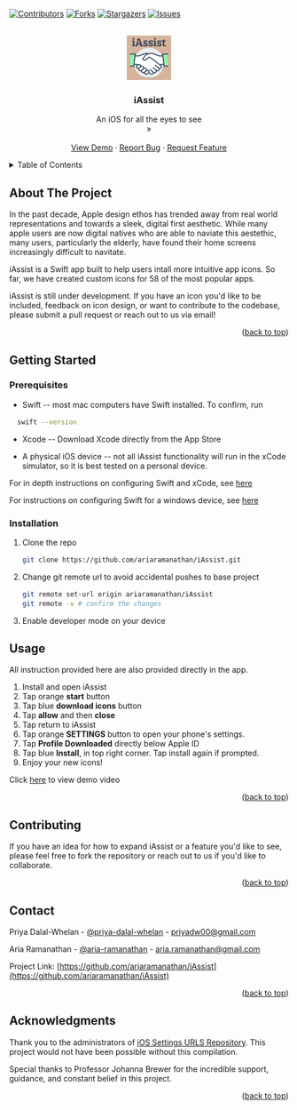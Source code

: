 <!-- Improved compatibility of back to top link: See: https://github.com/othneildrew/Best-README-Template/pull/73 -->
<a id="readme-top"></a>
<!--
*** Thanks for checking out the Best-README-Template. If you have a suggestion
*** that would make this better, please fork the repo and create a pull request
*** or simply open an issue with the tag "enhancement".
*** Don't forget to give the project a star!
*** Thanks again! Now go create something AMAZING! :D
-->



<!-- PROJECT SHIELDS -->
<!--
*** I'm using markdown "reference style" links for readability.
*** Reference links are enclosed in brackets [ ] instead of parentheses ( ).
*** See the bottom of this document for the declaration of the reference variables
*** for contributors-url, forks-url, etc. This is an optional, concise syntax you may use.
*** https://www.markdownguide.org/basic-syntax/#reference-style-links
-->
[![Contributors][contributors-shield]][contributors-url]
[![Forks][forks-shield]][forks-url]
[![Stargazers][stars-shield]][stars-url]
[![Issues][issues-shield]][issues-url]
<!-- [![project_license][license-shield]][license-url] --> 
<!-- [![LinkedIn][linkedin-shield]][linkedin-url]--> 

<!-- add link to paper --> 



<!-- PROJECT LOGO -->
<br />
<div align="center">
  <a href="https://github.com/ariaramanathan/iAssist">
    <img src="iAssistApp/iAssistApp/Assets.xcassets/AppIcon.appiconset/iAssist (1).png" alt="Logo" width="80" height="80">
  </a>

<h3 align="center">iAssist</h3>

  <p align="center">
    An iOS for all the eyes to see 
    <br />
    »</strong></a>
    <br />
    <br />
    <a href="https://youtube.com/shorts/nSaJY9qA2BA">View Demo</a>
    &middot;
    <a href="https://github.com/ariaramanathan/iAssist/issues/new?labels=bug&template=bug-report---.md">Report Bug</a>
    &middot;
    <a href="https://github.com/ariaramanathan/iAssist/issues/new?labels=enhancement&template=feature-request---.md">Request Feature</a>
  </p>
</div>



<!-- TABLE OF CONTENTS -->
<details>
  <summary>Table of Contents</summary>
  <ol>
    <li>
      <a href="#about-the-project">About The Project</a>
      <ul>
        <li><a href="#built-with">Built With</a></li>
      </ul>
    </li>
    <li>
      <a href="#getting-started">Getting Started</a>
      <ul>
        <li><a href="#prerequisites">Prerequisites</a></li>
        <li><a href="#installation">Installation</a></li>
      </ul>
    </li>
    <li><a href="#usage">Usage</a></li>
    <li><a href="#roadmap">Roadmap</a></li>
    <li><a href="#contributing">Contributing</a></li>
    <li><a href="#license">License</a></li>
    <li><a href="#contact">Contact</a></li>
    <li><a href="#acknowledgments">Acknowledgments</a></li>
  </ol>
</details>



<!-- ABOUT THE PROJECT -->
## About The Project

<!-- 
Here's a blank template to get started. To avoid retyping too much info, do a search and replace with your text editor for the following: `aramanathan`, `iAssist`, `priyadw00`, `priya-dalal-whelan`, `@gmail.com`, `priyadw00`, `iAssist`, `project_description`, `project_license`
--> 

In the past decade, Apple design ethos has trended away from real world representations and towards a sleek, digital first aesthetic.  While many apple users are now digital natives who are able to naviate this aestethic, many users, particularly the elderly, have found their home screens increasingly difficult to navitate. 

iAssist is  a Swift app built to help users intall more intuitive app icons. So far, we have created custom icons for 58 of the most popular apps. 

iAssist is still under development. If you have an icon you'd like to be included, feedback on icon design, or want to contribute to the codebase, please submit a pull request or reach out to us via email! 

<p align="right">(<a href="#readme-top">back to top</a>)</p>


<!-- GETTING STARTED -->
## Getting Started

### Prerequisites

* Swift -- most mac computers have Swift installed. To confirm, run 
 ```sh
   swift --version 
   ```

* Xcode -- Download Xcode directly from the App Store

* A physical iOS device -- not all iAssist functionality will run in the xCode simulator, so it is best tested on a personal device. 

For in depth instructions on configuring Swift and xCode, see [here](https://developer.apple.com/documentation/safari-developer-tools/installing-xcode-and-simulators)

For instructions on configuring Swift for a windows device, see [here](https://www.swift.org/blog/swift-on-windows/)


### Installation

1. Clone the repo
   ```sh
   git clone https://github.com/ariaramanathan/iAssist.git
   ```
2. Change git remote url to avoid accidental pushes to base project
   ```sh
   git remote set-url origin ariaramanathan/iAssist
   git remote -v # confirm the changes
   ```
3. Enable developer mode on your device 

<!-- help what else do you need to do -- certifications??>

<p align="right">(<a href="#readme-top">back to top</a>)</p>


<!-- USAGE EXAMPLES -->
## Usage

All instruction provided here are also provided directly in the app. 

1. Install and open iAssist 
2. Tap orange **start** button 
3. Tap blue **download icons** button 
4. Tap **allow** and then **close** 
5. Tap return to iAssist 
6. Tap orange **SETTINGS** button to open your phone's settings.                
7. Tap **Profile Downloaded** directly below Apple ID
8. Tap blue **Install**, in top right corner. Tap install again if prompted. 
9. Enjoy your new icons!       

Click [here](https://youtube.com/shorts/nSaJY9qA2BA?feature=share) to view demo video 


<p align="right">(<a href="#readme-top">back to top</a>)</p>


<!-- CONTRIBUTING -->
## Contributing

If you have an idea for how to expand iAssist or a feature you'd like to see, please feel free to fork the repository or reach out to us if you'd like to collaborate. 

<p align="right">(<a href="#readme-top">back to top</a>)</p>

<!-- CONTACT -->
## Contact

Priya Dalal-Whelan - [@priya-dalal-whelan](https://www.linkedin.com/in/priya-dalal-whelan/) - priyadw00@gmail.com 

Aria Ramanathan - [@aria-ramanathan](https://www.linkedin.com/in/aria-ramanathan/) - aria.ramanathan@gmail.com 


Project Link: [https://github.com/ariaramanathan/iAssist](https://github.com/ariaramanathan/iAssist)

<p align="right">(<a href="#readme-top">back to top</a>)</p>



<!-- ACKNOWLEDGMENTS -->
## Acknowledgments


Thank you to the administrators of [iOS Settings URLS Repository](https://github.com/FifiTheBulldog/ios-settings-urls). This project would not have been possible without this compilation. 

Special thanks to Professor Johanna Brewer for the incredible support, guidance, and constant belief in this project. 


<p align="right">(<a href="#readme-top">back to top</a>)</p>



<!-- MARKDOWN LINKS & IMAGES -->
<!-- https://www.markdownguide.org/basic-syntax/#reference-style-links --> 
[contributors-shield]: https://img.shields.io/github/contributors/ariaramanathan/iAssist.svg?style=for-the-badge
[contributors-url]: https://github.com/ariaramanathan/iAssist/graphs/contributors
[forks-shield]: https://img.shields.io/github/forks/ariaramanathan/iAssist.svg?style=for-the-badge
[forks-url]: https://github.com/ariaramanathan/iAssist/network/members
[stars-shield]: https://img.shields.io/github/stars/ariaramanathan/iAssist.svg?style=for-the-badge
[stars-url]: https://github.com/ariaramanathan/iAssist/stargazers
[issues-shield]: https://img.shields.io/github/issues/ariaramanathan/iAssist.svg?style=for-the-badge
[issues-url]: https://github.com/ariaramanathan/iAssist/issues
[license-shield]: https://img.shields.io/github/license/ariaramanathan/iAssist.svg?style=for-the-badge
[license-url]: https://github.com/ariaramanathan/iAssist/blob/master/LICENSE.txt
[linkedin-shield]: https://img.shields.io/badge/-LinkedIn-black.svg?style=for-the-badge&logo=linkedin&colorB=555
[linkedin-url]: https://linkedin.com/in/priya-dalal-whelan
<!-- [product-screenshot]: iAssistApp/iAssistApp/Assets.xcassets/AppIcon.appiconset/iAssist (1).png --> 
[Next.js]: https://img.shields.io/badge/next.js-000000?style=for-the-badge&logo=nextdotjs&logoColor=white
[Next-url]: https://nextjs.org/
[React.js]: https://img.shields.io/badge/React-20232A?style=for-the-badge&logo=react&logoColor=61DAFB
[React-url]: https://reactjs.org/
[Vue.js]: https://img.shields.io/badge/Vue.js-35495E?style=for-the-badge&logo=vuedotjs&logoColor=4FC08D
[Vue-url]: https://vuejs.org/
[Angular.io]: https://img.shields.io/badge/Angular-DD0031?style=for-the-badge&logo=angular&logoColor=white
[Angular-url]: https://angular.io/
[Svelte.dev]: https://img.shields.io/badge/Svelte-4A4A55?style=for-the-badge&logo=svelte&logoColor=FF3E00
[Svelte-url]: https://svelte.dev/
[Laravel.com]: https://img.shields.io/badge/Laravel-FF2D20?style=for-the-badge&logo=laravel&logoColor=white
[Laravel-url]: https://laravel.com
[Bootstrap.com]: https://img.shields.io/badge/Bootstrap-563D7C?style=for-the-badge&logo=bootstrap&logoColor=white
[Bootstrap-url]: https://getbootstrap.com
[JQuery.com]: https://img.shields.io/badge/jQuery-0769AD?style=for-the-badge&logo=jquery&logoColor=white
[JQuery-url]: https://jquery.com 
